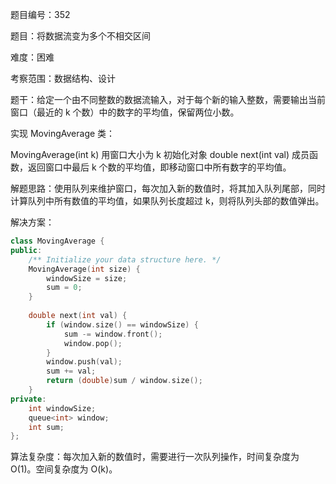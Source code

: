 题目编号：352

题目：将数据流变为多个不相交区间

难度：困难

考察范围：数据结构、设计

题干：给定一个由不同整数的数据流输入，对于每个新的输入整数，需要输出当前窗口（最近的 k 个数）中的数字的平均值，保留两位小数。

实现 MovingAverage 类：

MovingAverage(int k) 用窗口大小为 k 初始化对象
double next(int val) 成员函数，返回窗口中最后 k 个数的平均值，即移动窗口中所有数字的平均值。

解题思路：使用队列来维护窗口，每次加入新的数值时，将其加入队列尾部，同时计算队列中所有数值的平均值，如果队列长度超过 k，则将队列头部的数值弹出。

解决方案：

```cpp
class MovingAverage {
public:
    /** Initialize your data structure here. */
    MovingAverage(int size) {
        windowSize = size;
        sum = 0;
    }
    
    double next(int val) {
        if (window.size() == windowSize) {
            sum -= window.front();
            window.pop();
        }
        window.push(val);
        sum += val;
        return (double)sum / window.size();
    }
private:
    int windowSize;
    queue<int> window;
    int sum;
};
```

算法复杂度：每次加入新的数值时，需要进行一次队列操作，时间复杂度为 O(1)。空间复杂度为 O(k)。